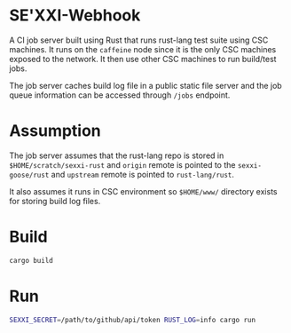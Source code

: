# SE'XXI-Webhook

A CI job server built using Rust that runs rust-lang test suite using CSC machines.
It runs on the `caffeine` node since it is the only CSC machines exposed to the network.
It then use other CSC machines to run build/test jobs.

The job server caches build log file in a public static file server and the job queue
information can be accessed through `/jobs` endpoint.

# Assumption

The job server assumes that the rust-lang repo is stored in `$HOME/scratch/sexxi-rust` and
`origin` remote is pointed to the `sexxi-goose/rust` and `upstream` remote is pointed to
`rust-lang/rust`.

It also assumes it runs in CSC environment so `$HOME/www/` directory exists for storing
build log files.

# Build

``` bash
cargo build
```


# Run

``` bash
SEXXI_SECRET=/path/to/github/api/token RUST_LOG=info cargo run
```
